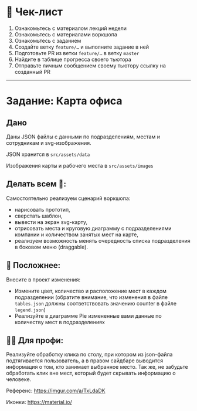 # 📝 Чек-лист

1) Ознакомьтесь с материалом лекций недели
2) Ознакомьтесь с материалами воркшопа
3) Ознакомьтесь с заданием
4) Создайте ветку `feature/…` и выполните задание в ней
5) Подготовьте PR из ветки `feature/…` в ветку `master`
6) Найдите в таблице прогресса своего тьютора
7) Отправьте личным сообщением своему тьютору ссылку на созданный PR

-----------------------

# Задание: Карта офиса
## Дано
Даны JSON файлы с данными по подразделениям, местам и сотрудникам и svg-изображения.

JSON хранится в `src/assets/data`

Изображения карты и рабочего места в `src/assets/images`


## Делать всем  🦁:

Самостоятельно реализуем сценарий воркшопа:
- нарисовать прототип, 
- сверстать шаблон, 
- вывести на экран svg-карту, 
- отрисовать места и круговую диаграмму с подразделениями компании и количеством занятых мест на карте, 
- реализуем возможность менять очередность списка подразделения в боковом меню (draggable).

## 💎 Посложнее:

 Внесите в проект изменения:
-  Измените цвет, количество и расположение мест в каждом подразделении (обратите внимание, что изменения в файле `tables.json` должны соответствовать значению counter в файле `legend.json`)
-  Реализуйте в диаграмме Pie измененные вами данные по количеству мест в подразделениях

## 💎💎 Для профи:

Реализуйте обработку клика по столу, при котором из json-файла подтягивается пользователь, а в правом сайдбаре выводится информация о том, кто занимает выбранное место. 
Так же, не забудьте обработать клик вне мест, который будет скрывать информацию о человеке.

Референс: https://imgur.com/a/TxLdaDK

Иконки: https://material.io/



